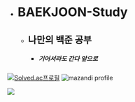 + # **BAEKJOON-Study**
  + ## 나만의 백준 공부
    + ##### *기어서라도 간다 앞으로*

[![Solved.ac프로필](http://mazassumnida.wtf/api/v2/generate_badge?boj=wndud7159)](https://solved.ac/wndud7159)
![mazandi profile](http://mazandi.herokuapp.com/api?handle=wndud7159&theme=dark)

[<img src="https://img.shields.io/badge/Python-3776AB?style=for-the-badge&logo=Python&logoColor=white"/>](https://namu.wiki/w/Python)
